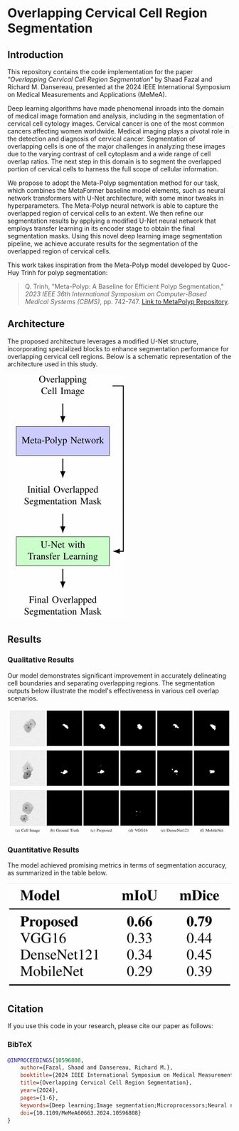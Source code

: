 # Overlapping Cervical Cell Region Segmentation

## Introduction
This repository contains the code implementation for the paper *"Overlapping Cervical Cell Region Segmentation"* by Shaad Fazal and Richard M. Dansereau, presented at the 2024 IEEE International Symposium on Medical Measurements and Applications (MeMeA).

Deep learning algorithms have made phenomenal inroads into the domain of medical image formation and analysis, including in the segmentation of cervical cell cytology images. Cervical cancer is one of the most common cancers affecting women worldwide. Medical imaging plays a pivotal role in the detection and diagnosis of cervical cancer. Segmentation of overlapping cells is one of the major challenges in analyzing these images due to the varying contrast of cell cytoplasm and a wide range of cell overlap ratios. The next step in this domain is to segment the overlapped portion of cervical cells to harness the full scope of cellular information.

We propose to adopt the Meta-Polyp segmentation method for our task, which combines the MetaFormer baseline model elements, such as neural network transformers with U-Net architecture, with some minor tweaks in hyperparameters. The Meta-Polyp neural network is able to capture the overlapped region of cervical cells to an extent. We then refine our segmentation results by applying a modified U-Net neural network that employs transfer learning in its encoder stage to obtain the final segmentation masks. Using this novel deep learning image segmentation pipeline, we achieve accurate results for the segmentation of the overlapped region of cervical cells.

This work takes inspiration from the Meta-Polyp model developed by Quoc-Huy Trinh for polyp segmentation:

> Q. Trinh, "Meta-Polyp: A Baseline for Efficient Polyp Segmentation," *2023 IEEE 36th International Symposium on Computer-Based Medical Systems (CBMS)*, pp. 742-747. [Link to MetaPolyp Repository](https://github.com/huyquoctrinh/MetaPolyp-CBMS2023).

## Architecture
The proposed architecture leverages a modified U-Net structure, incorporating specialized blocks to enhance segmentation performance for overlapping cervical cell regions. Below is a schematic representation of the architecture used in this study.

![Architecture Diagram](methodology_github.png)

## Results

### Qualitative Results
Our model demonstrates significant improvement in accurately delineating cell boundaries and separating overlapping regions. The segmentation outputs below illustrate the model's effectiveness in various cell overlap scenarios.

![Qualitative Results](results_github.png)

### Quantitative Results
The model achieved promising metrics in terms of segmentation accuracy, as summarized in the table below.

![Quantitative Results](result_metrics_github.png)

## Citation

If you use this code in your research, please cite our paper as follows:

### BibTeX
```bibtex
@INPROCEEDINGS{10596808,
    author={Fazal, Shaad and Dansereau, Richard M.},
    booktitle={2024 IEEE International Symposium on Medical Measurements and Applications (MeMeA)}, 
    title={Overlapping Cervical Cell Region Segmentation}, 
    year={2024},
    pages={1-6},
    keywords={Deep learning;Image segmentation;Microprocessors;Neural networks;Transfer learning;Pipelines;Computer architecture;Overlapping cervical cell region segmentation;medical image analysis;machine learning;U-Net},
    doi={10.1109/MeMeA60663.2024.10596808}
}
